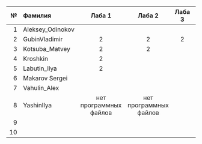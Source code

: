 <div id="header" align="center">
  <div id="main">
  </div>
  
| **№**	| **Фамилия**  	| **Лаба 1** 	| **Лаба 2** 	| **Лаба 3** 	| **Лаба 4** 	|
|------:	|:--------------|:----------:	|:----------:	|:----------:	|:----------:	|
|     1 	|  Aleksey_Odinokov   |           	|           	|            	|            	|  
|    2 	|  GubinVladimir  	| 2 | 2 |       2    	|       1.8     	|
|    3 	|  Kotsuba_Matvey  	| 2 | 2 |            	|            	|
|  4 	|  Kroshkin	| 2 |            	|            	|            	|
|   5 	| Labutin_Ilya | 2 |            	|            	|            	|
|   6 	| Makarov Sergei |           	|            	|            	|            	|
|   7 	| Vahulin_Alex |           	|            	|            	|            	|
|   8 	| YashinIlya | нет программных файлов | нет программных файлов |            	|            	|
|   9 	|   |           	|            	|            	|            	|
|   10	|   |           	|            	|            	|            	|
</div>
